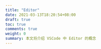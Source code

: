 ```yaml
---
title: "Editor"
date: 2021-03-13T18:20:54+08:00
draft: true
toc: true
comments: true
weight: 0
summary: 本文将介绍 VSCode 中 Editor 的概念
---
```

